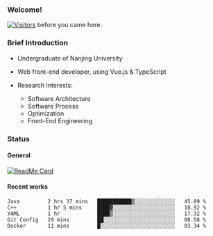 ### Welcome!

[![Visitors](https://visitor-badge.laobi.icu/badge?page_id=HermitSun.HermitSun)]() before you came here.

### Brief Introduction

- Undergraduate of Nanjing University

- Web front-end developer, using Vue.js & TypeScript

- Research Interests: 
  - Software Architecture
  - Software Process
  - Optimization
  - Front-End Engineering

### Status

#### General

[![ReadMe Card](https://github-readme-stats.hermitsun.vercel.app/api?username=HermitSun&count_private=true&show_icons=true)]()

#### Recent works

<!--START_SECTION:waka-->
```text
Java         2 hrs 37 mins   ███████████▒░░░░░░░░░░░░░   45.09 % 
C++          1 hr 5 mins     ████▓░░░░░░░░░░░░░░░░░░░░   18.92 % 
YAML         1 hr            ████▒░░░░░░░░░░░░░░░░░░░░   17.32 % 
Git Config   29 mins         ██░░░░░░░░░░░░░░░░░░░░░░░   08.58 % 
Docker       11 mins         █░░░░░░░░░░░░░░░░░░░░░░░░   03.34 % 
```
<!--END_SECTION:waka-->
